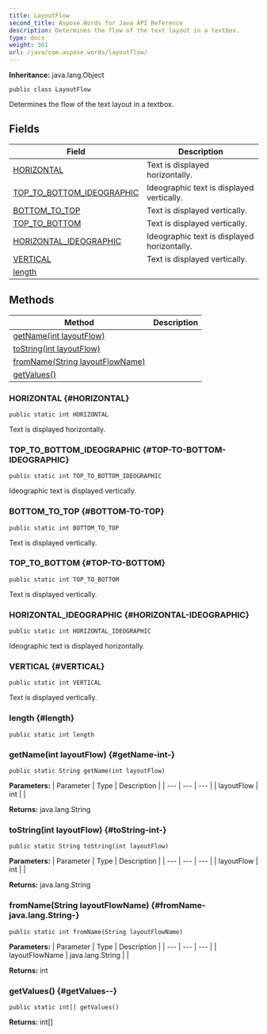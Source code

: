 ```yaml
---
title: LayoutFlow
second_title: Aspose.Words for Java API Reference
description: Determines the flow of the text layout in a textbox.
type: docs
weight: 361
url: /java/com.aspose.words/layoutflow/
---
```


**Inheritance:**
java.lang.Object
```
public class LayoutFlow
```

Determines the flow of the text layout in a textbox.
## Fields

| Field | Description |
| --- | --- |
| [HORIZONTAL](#HORIZONTAL) | Text is displayed horizontally. |
| [TOP_TO_BOTTOM_IDEOGRAPHIC](#TOP-TO-BOTTOM-IDEOGRAPHIC) | Ideographic text is displayed vertically. |
| [BOTTOM_TO_TOP](#BOTTOM-TO-TOP) | Text is displayed vertically. |
| [TOP_TO_BOTTOM](#TOP-TO-BOTTOM) | Text is displayed vertically. |
| [HORIZONTAL_IDEOGRAPHIC](#HORIZONTAL-IDEOGRAPHIC) | Ideographic text is displayed horizontally. |
| [VERTICAL](#VERTICAL) | Text is displayed vertically. |
| [length](#length) |  |
## Methods

| Method | Description |
| --- | --- |
| [getName(int layoutFlow)](#getName-int-) |  |
| [toString(int layoutFlow)](#toString-int-) |  |
| [fromName(String layoutFlowName)](#fromName-java.lang.String-) |  |
| [getValues()](#getValues--) |  |
### HORIZONTAL {#HORIZONTAL}
```
public static int HORIZONTAL
```


Text is displayed horizontally.

### TOP_TO_BOTTOM_IDEOGRAPHIC {#TOP-TO-BOTTOM-IDEOGRAPHIC}
```
public static int TOP_TO_BOTTOM_IDEOGRAPHIC
```


Ideographic text is displayed vertically.

### BOTTOM_TO_TOP {#BOTTOM-TO-TOP}
```
public static int BOTTOM_TO_TOP
```


Text is displayed vertically.

### TOP_TO_BOTTOM {#TOP-TO-BOTTOM}
```
public static int TOP_TO_BOTTOM
```


Text is displayed vertically.

### HORIZONTAL_IDEOGRAPHIC {#HORIZONTAL-IDEOGRAPHIC}
```
public static int HORIZONTAL_IDEOGRAPHIC
```


Ideographic text is displayed horizontally.

### VERTICAL {#VERTICAL}
```
public static int VERTICAL
```


Text is displayed vertically.

### length {#length}
```
public static int length
```


### getName(int layoutFlow) {#getName-int-}
```
public static String getName(int layoutFlow)
```




**Parameters:**
| Parameter | Type | Description |
| --- | --- | --- |
| layoutFlow | int |  |

**Returns:**
java.lang.String
### toString(int layoutFlow) {#toString-int-}
```
public static String toString(int layoutFlow)
```




**Parameters:**
| Parameter | Type | Description |
| --- | --- | --- |
| layoutFlow | int |  |

**Returns:**
java.lang.String
### fromName(String layoutFlowName) {#fromName-java.lang.String-}
```
public static int fromName(String layoutFlowName)
```




**Parameters:**
| Parameter | Type | Description |
| --- | --- | --- |
| layoutFlowName | java.lang.String |  |

**Returns:**
int
### getValues() {#getValues--}
```
public static int[] getValues()
```




**Returns:**
int[]
